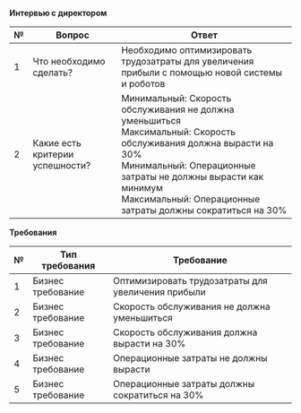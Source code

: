 ﻿**Интервью с директором**

| № | Вопрос                          | Ответ                                                                                                                                                                                                                                                    |
| - | ------------------------------- | -------------------------------------------------------------------------------------------------------------------------------------------------------------------------------------------------------------------------------------------------------- |
| 1 | Что необходимо сделать?         | Необходимо оптимизировать трудозатраты для увеличения прибыли с помощью новой системы и роботов                                                                                                                                                          |
| 2 | Какие есть критерии успешности? | Минимальный: Скорость обслуживания не должна уменьшиться<br>Максимальный: Скорость обслуживания должна вырасти на 30%<br>Минимальный: Операционные затраты не должны вырасти как минимум<br>Максимальный: Операционные затраты должны сократиться на 30% |

**Требования**

| № | Тип требования    | Требование                                         |
| - | ----------------- | -------------------------------------------------- |
| 1 | Бизнес требование | Оптимизировать трудозатраты для увеличения прибыли |
| 2 | Бизнес требование | Скорость обслуживания не должна уменьшиться        |
| 3 | Бизнес требование | Скорость обслуживания должна вырасти на 30%        |
| 4 | Бизнес требование | Операционные затраты не должны вырасти             |
| 5 | Бизнес требование | Операционные затраты должны сократиться на 30%     |